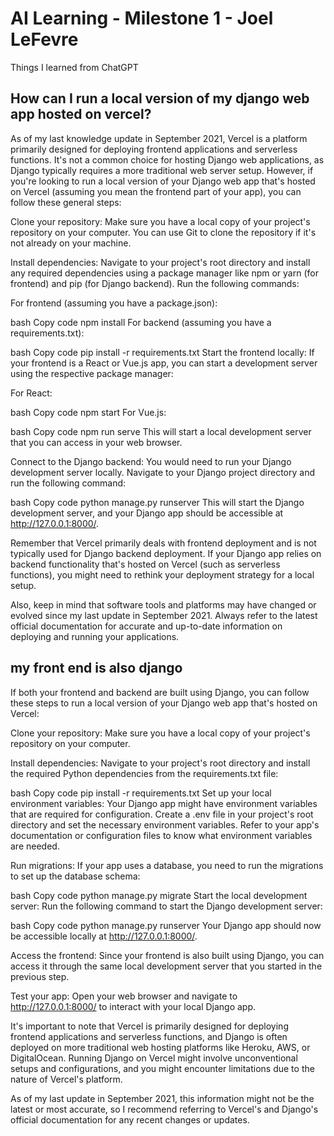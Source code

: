 # AI Learning - Milestone 1 - Joel LeFevre

Things I learned from ChatGPT

## How can I run a local version of my django web app hosted on vercel?

As of my last knowledge update in September 2021, Vercel is a platform primarily designed for deploying frontend applications and serverless functions. It's not a common choice for hosting Django web applications, as Django typically requires a more traditional web server setup. However, if you're looking to run a local version of your Django web app that's hosted on Vercel (assuming you mean the frontend part of your app), you can follow these general steps:

Clone your repository: Make sure you have a local copy of your project's repository on your computer. You can use Git to clone the repository if it's not already on your machine.

Install dependencies: Navigate to your project's root directory and install any required dependencies using a package manager like npm or yarn (for frontend) and pip (for Django backend). Run the following commands:

For frontend (assuming you have a package.json):

bash
Copy code
npm install
For backend (assuming you have a requirements.txt):

bash
Copy code
pip install -r requirements.txt
Start the frontend locally: If your frontend is a React or Vue.js app, you can start a development server using the respective package manager:

For React:

bash
Copy code
npm start
For Vue.js:

bash
Copy code
npm run serve
This will start a local development server that you can access in your web browser.

Connect to the Django backend: You would need to run your Django development server locally. Navigate to your Django project directory and run the following command:

bash
Copy code
python manage.py runserver
This will start the Django development server, and your Django app should be accessible at http://127.0.0.1:8000/.

Remember that Vercel primarily deals with frontend deployment and is not typically used for Django backend deployment. If your Django app relies on backend functionality that's hosted on Vercel (such as serverless functions), you might need to rethink your deployment strategy for a local setup.

Also, keep in mind that software tools and platforms may have changed or evolved since my last update in September 2021. Always refer to the latest official documentation for accurate and up-to-date information on deploying and running your applications.

## my front end is also django

If both your frontend and backend are built using Django, you can follow these steps to run a local version of your Django web app that's hosted on Vercel:

Clone your repository: Make sure you have a local copy of your project's repository on your computer.

Install dependencies: Navigate to your project's root directory and install the required Python dependencies from the requirements.txt file:

bash
Copy code
pip install -r requirements.txt
Set up your local environment variables: Your Django app might have environment variables that are required for configuration. Create a .env file in your project's root directory and set the necessary environment variables. Refer to your app's documentation or configuration files to know what environment variables are needed.

Run migrations: If your app uses a database, you need to run the migrations to set up the database schema:

bash
Copy code
python manage.py migrate
Start the local development server: Run the following command to start the Django development server:

bash
Copy code
python manage.py runserver
Your Django app should now be accessible locally at http://127.0.0.1:8000/.

Access the frontend: Since your frontend is also built using Django, you can access it through the same local development server that you started in the previous step.

Test your app: Open your web browser and navigate to http://127.0.0.1:8000/ to interact with your local Django app.

It's important to note that Vercel is primarily designed for deploying frontend applications and serverless functions, and Django is often deployed on more traditional web hosting platforms like Heroku, AWS, or DigitalOcean. Running Django on Vercel might involve unconventional setups and configurations, and you might encounter limitations due to the nature of Vercel's platform.

As of my last update in September 2021, this information might not be the latest or most accurate, so I recommend referring to Vercel's and Django's official documentation for any recent changes or updates.
